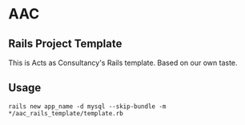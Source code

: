# AAC #
## Rails Project Template ##

This is Acts as Consultancy's Rails template. Based on our own taste.

## Usage ##

```
rails new app_name -d mysql --skip-bundle -m */aac_rails_template/template.rb
```
